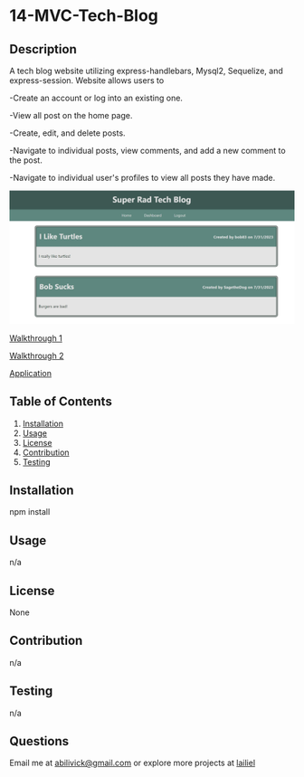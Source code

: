 # 14-MVC-Tech-Blog

## Description

  A tech blog website utilizing express-handlebars, Mysql2, Sequelize,  and express-session.
  Website allows users to

  -Create an account or log into an existing one.

  -View all post on the home page.

  -Create, edit, and delete posts.

  -Navigate to individual posts, view comments, and add a new comment to the post.
  
  -Navigate to individual user's profiles to view all posts they have made.

  ![Screenshot](./Assets/Screenshot-1.jpg)

  [Walkthrough 1](https://drive.google.com/file/d/1-_SD-umPi-ecZG1LdsST2wdU19uFHIe4/view?usp=drive_link)

  [Walkthrough 2](https://drive.google.com/file/d/1m3xLCwlJ-L2h_xkG8o6vcufcqI7eJ2K-/view?usp=drive_link)

  [Application](https://techblog7395-7f4f7ae01458.herokuapp.com/api/user/dashboard)


  
## Table of Contents

  1. [Installation](#installation)
  2. [Usage](#usage)
  3. [License](#license)
  4. [Contribution](#contribution)
  5. [Testing](#testing)

## Installation

  npm install

## Usage

  n/a

## License

  None

## Contribution

  n/a

## Testing

  n/a

## Questions
  Email me at [abilivick@gmail.com](mailto:abilivick@gmail.com) or explore more projects at [lailiel](https://www.github.com/lailiel)